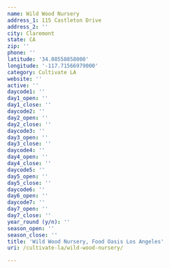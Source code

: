 ```yaml
---
name: Wild Wood Nursery
address_1: 115 Castleton Drive
address_2: ''
city: Claremont
state: CA
zip: ''
phone: ''
latitude: '34.08558858000'
longitude: '-117.71566979000'
category: Cultivate LA
website: ''
active: ''
daycode1: ''
day1_open: ''
day1_close: ''
daycode2: ''
day2_open: ''
day2_close: ''
daycode3: ''
day3_open: ''
day3_close: ''
daycode4: ''
day4_open: ''
day4_close: ''
daycode5: ''
day5_open: ''
day5_close: ''
daycode6: ''
day6_open: ''
daycode7: ''
day7_open: ''
day7_close: ''
year_round (y/n): ''
season_open: ''
season_close: ''
title: 'Wild Wood Nursery, Food Oasis Los Angeles'
uri: /cultivate-la/wild-wood-nursery/

---
```

